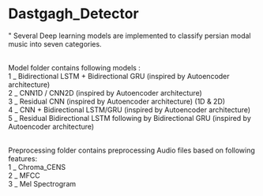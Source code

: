 # Dastgagh_Detector

" Several Deep learning models are implemented to classify persian modal music into seven categories.<br/><br/>

Model folder contains following models : <br/>
  1 _ Bidirectional LSTM + Bidirectional GRU (inspired by Autoencoder architecture)<br/>
  2 _ CNN1D / CNN2D (inspired by Autoencoder architecture)<br/>
  3 _ Residual CNN (inspired by Autoencoder architecture) (1D & 2D)<br/>
  4 _ CNN + Bidirectional LSTM/GRU (inspired by Autoencoder architecture)<br/>
  5 _ Residual Bidirectional LSTM following by Bidirectional GRU (inspired by Autoencoder architecture)<br/><br/>
  
Preprocessing folder contains preprocessing Audio files based on following features:<br/>
  1 _ Chroma_CENS<br/>
  2 _ MFCC<br/>
  3 _ Mel Spectrogram<br/>
 
